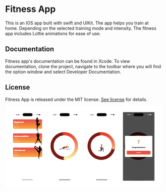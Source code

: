 # Fitness App

This is an IOS app built with swift and UIKit. The app helps you train at home. Depending on the selected training mode and intensity. The fitness app includes Lottie animations for ease of use.

## Documentation

Fitness app's documentation can be found in Xcode. To view documentation, clone the project, navigate to the toolbar where you will find the option window and select Developer Documentation.

## License

Fitness App is released under the MIT license. [See license](https://github.com/Mirex96/FitnessApp/blob/main/LICENSE) for details.

![Screenshot](https://github.com/Mirex96/FitnessApp/blob/main/screenshot.png)
